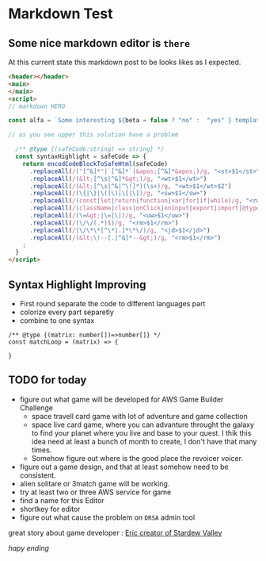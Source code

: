 # Markdown Test
## Some nice markdown editor is `there`
At this current state this markdown post to be looks likes as I expected.

```html
<header></header>
<main>
</main>
<script>
// markdown HERO

const alfa = `Some interesting ${beta = false ? "no" :  "yes" } template-str`

// as you see upper this solution have a problem

  /** @type {(safeCode:string) => string} */
  const syntaxHighlight = safeCode => {
    return encodCodeBlockToSafeHtml(safeCode)
      .replaceAll(/("[^&]*"|`[^&]*`|&apos;[^&]*&apos;)/g, "<st>$1</st>")
      .replaceAll(/(&lt;[^\s|^&]*&gt;)/g, "<wt>$1</wt>")
      .replaceAll(/(&lt;[^\s|^&|^\!]*)(\s+)/g, "<wt>$1</wt>$2")
      .replaceAll(/(\{|\}|\(|\)|\[|\])/g, "<sw>$1</sw>")
      .replaceAll(/(const|let|return|function|var|for|if|while)/g, "<rw>$1</rw>")
      .replaceAll(/(className|class|onClick|onInput|export|import|@type|@typedef|string|number|object)/g, "<ew>$1</ew>")
      .replaceAll(/(\=&gt;|\=|\|)/g, "<uw>$1</uw>")
      .replaceAll(/(\/\/(.*)$)/g, "<rm>$1</rm>")
      .replaceAll(/(\/\*\*[^\*|.]*\*\/)/g, "<jd>$1</jd>")
      .replaceAll(/(&lt;\!--[.|^&]*--&gt;)/g, "<rm>$1</rm>")
    ;
  }
</script>
```

## Syntax Highlight Improving
- First round separate the code to different languages part
- colorize every part separetly
- combine to one syntax


```
/** @type {(matrix: number[])=>number[]} */
const matchLoop = (matrix) => {
  
}
```

## TODO for today
- figure out what game will be developed for AWS Game Builder Challenge
  - space travell card game with lot of adventure and game collection
  - space live card game, where you can advanture throught the galaxy to find your planet where you live and base to your quest.  I thik this idea need at least a bunch of month to create, I don't have that many times. 
  - Somehow figure out where is the good place the revoicer voicer.
- figure out a game design, and that at least somehow need to be consistent.
- alien solitare or 3match game will be working.
- try at least two or three AWS service for game
- find a name for this Editor
- shortkey for editor
- figure out what cause the problem on `DRSA` admin tool

great story about game developer : [Eric creator of Stardew Valley](https://www.youtube.com/watch?v=v0OsW8HSqA8)

_hapy ending_

